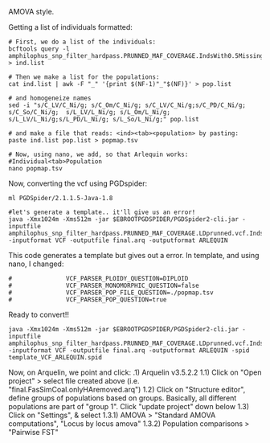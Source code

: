 AMOVA style.

Getting a list of individuals formatted:
```
# First, we do a list of the individuals:
bcftools query -l amphilophus_snp_filter_hardpass.PRUNNED_MAF_COVERAGE.IndsWith0.5MissingnessRemoved.IndsFromHAremoved.MigrantsRemoved.vcf > ind.list

# Then we make a list for the populations:
cat ind.list | awk -F "_" '{print $(NF-1)"_"$(NF)}' > pop.list

# and homogeneize names
sed -i "s/C_LV/C_Ni/g; s/C_Om/C_Ni/g; s/C_LV/C_Ni/g;s/C_PD/C_Ni/g; s/C_So/C_Ni/g;  s/L_LV/L_Ni/g; s/L_Om/L_Ni/g; s/L_LV/L_Ni/g;s/L_PD/L_Ni/g; s/L_So/L_Ni/g;" pop.list

# and make a file that reads: <ind><tab><population> by pasting:
paste ind.list pop.list > popmap.tsv

# Now, using nano, we add, so that Arlequin works:
#Individual<tab>Population
nano popmap.tsv

```

Now, converting the vcf using PGDspider:

```
ml PGDSpider/2.1.1.5-Java-1.8

#let's generate a template.. it'll give us an error!
java -Xmx1024m -Xms512m -jar $EBROOTPGDSPIDER/PGDSpider2-cli.jar -inputfile amphilophus_snp_filter_hardpass.PRUNNED_MAF_COVERAGE.LDprunned.vcf.IndsWith0.5MissingnessRemoved.IndsFromHAremoved.MigrantsRemoved.vcf -inputformat VCF -outputfile final.arq -outputformat ARLEQUIN
```
This code generates a template but gives out a error. In template, and using nano, I changed:

```
#               VCF_PARSER_PLOIDY_QUESTION=DIPLOID
#               VCF_PARSER_MONOMORPHIC_QUESTION=false
#               VCF_PARSER_POP_FILE_QUESTION=./popmap.tsv
#               VCF_PARSER_POP_QUESTION=true
```

Ready to convert!!
```
java -Xmx1024m -Xms512m -jar $EBROOTPGDSPIDER/PGDSpider2-cli.jar -inputfile amphilophus_snp_filter_hardpass.PRUNNED_MAF_COVERAGE.LDprunned.vcf.IndsWith0.5MissingnessRemoved.IndsFromHAremoved.MigrantsRemoved.vcf -inputformat VCF -outputfile final.arq -outputformat ARLEQUIN -spid template_VCF_ARLEQUIN.spid
```

Now, on Arquelin, we point and click:
.1) Arquelin v3.5.2.2
1.1) Click on "Open project" > select file created above (i.e. "final.FasSimCoal.onlyHAremoved.arq")
1.2) Click on "Structure editor",  define groups of populations based on groups. Basically, all different populations are part of "group 1". Click "update project" down below
1.3) Click on "Settings", & select
1.3.1) AMOVA > "Standard AMOVA computations", "Locus by locus amova"
1.3.2) Population comparisons > "Pairwise FST"
